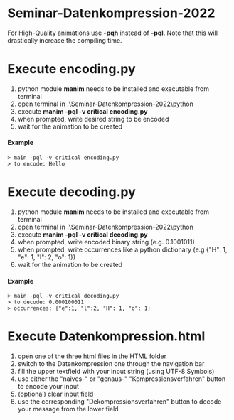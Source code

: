 # Seminar-Datenkompression-2022

For High-Quality animations use **-pqh** instead of **-pql**. Note that this will drastically increase the compiling time.

# Execute encoding.py
1. python module **manim** needs to be installed and executable from terminal
2. open terminal in .\Seminar-Datenkompression-2022\python
3. execute **manim -pql -v critical encoding.py**
4. when prompted, write desired string to be encoded
5. wait for the animation to be created

#### Example
````
> main -pql -v critical encoding.py
> to encode: Hello
````

# Execute decoding.py
1. python module **manim** needs to be installed and executable from terminal
2. open terminal in .\Seminar-Datenkompression-2022\python
3. execute **manim -pql -v critical decoding.py**
4. when prompted, write encoded binary string (e.g. 0.1001011)
5. when prompted, write occurrences like a python dictionary (e.g {"H": 1, "e": 1, "l": 2, "o": 1})
6. wait for the animation to be created

#### Example
```
> main -pql -v critical decoding.py
> to decode: 0.000100011
> occurrences: {"e":1, "l":2, "H": 1, "o": 1}
````
# Execute Datenkompression.html
1. open one of the three html files in the HTML folder
2. switch to the Datenkompression one through the navigation bar
3. fill the upper textfield with your input string (using UTF-8 Symbols)
4. use either the "naives-" or "genaus-" "Kompressionsverfahren" button to encode your input
5. (optional) clear input field
6. use the corresponding "Dekompressionsverfahren" button to decode your message from the lower field